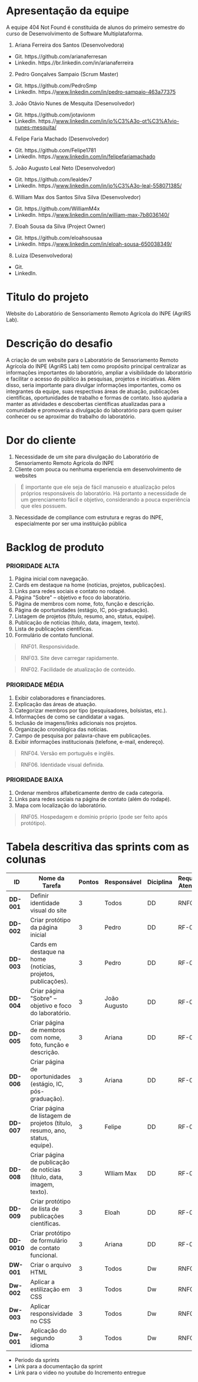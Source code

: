 # Apresentação da equipe
A equipe 404 Not Found é constituída de alunos do primeiro semestre do curso de Desenvolvimento de Software Multiplataforma.

1. Ariana Ferreira dos Santos (Desenvolvedora)
- Git. https.//github.com/arianaferresan
- Linkedin. https.//br.linkedin.com/in/arianaferreira

2. Pedro Gonçalves Sampaio (Scrum Master)
- Git. https.//github.com/PedroSmp
- LinkedIn. https.//www.linkedin.com/in/pedro-sampaio-463a77375

3. João Otávio Nunes de Mesquita (Desenvolvedor)
- Git. https.//github.com/jotavionm
- LinkedIn. https.//www.linkedin.com/in/jo%C3%A3o-ot%C3%A1vio-nunes-mesquita/

4. Felipe Faria Machado (Desenvolvedor)
- Git. https.//github.com/Felipe1781
- LinkedIn. https.//www.linkedin.com/in/felipefariamachado

5. João Augusto Leal Neto (Desenvolvedor)
- Git. https.//github.com/lealdev7
- LinkedIn. https.//www.linkedin.com/in/jo%C3%A3o-leal-558071385/

6. William Max dos Santos Silva Silva (Desenvolvedor)
- Git. https.//github.com/WilliamM4x
- LinkedIn. https.//www.linkedin.com/in/william-max-7b8036140/

7. Eloah Sousa da Silva (Project Owner)
- Git. https.//github.com/eloahsousaa
- LinkedIn. https.//www.linkedin.com/in/eloah-sousa-650038349/

8. Luiza (Desenvolvedora)
- Git. 
- LinkedIn. 

# Titulo do projeto
Website do Laboratório de Sensoriamento Remoto Agrícola do INPE (AgriRS Lab).

# Descrição do desafio
A criação de um website para o Laboratório de Sensoriamento Remoto Agrícola do INPE (AgriRS Lab) tem como propósito principal centralizar as informações importantes do laboratório, ampliar a visibilidade do laboratório e facilitar o acesso do público às pesquisas, projetos e iniciativas. Além disso, seria importante para divulgar informações importantes, como os integrantes da equipe, suas respectivas áreas de atuação, publicações científicas, oportunidades de trabalho e formas de contato. Isso ajudaria a manter as atividades e descobertas científicas atualizadas para a comunidade e promoveria a divulgação do laboratório para quem quiser conhecer ou se aproximar do trabalho do laboratório.

# Dor do cliente
1. Necessidade de um site para divulgação do Laboratório de Sensoriamento Remoto Agrícola do INPE
2. Cliente com pouca ou nenhuma experiencia em desenvolvimento de websites
> É importante que ele seja de fácil manuseio e atualização pelos próprios responsáveis do laboratório. Há portanto a necessidade de um gerenciamento fácil e objetivo, considerando a pouca experiência que eles possuem.
3. Necessidade de compliance com estrutura e regras do INPE, especialmente por ser uma instituição pública

# Backlog de produto

### PRIORIDADE ALTA
01. Página inicial com navegação.
02. Cards em destaque na home (notícias, projetos, publicações).
03. Links para redes sociais e contato no rodapé.
04. Página "Sobre" – objetivo e foco do laboratório.
05. Página de membros com nome, foto, função e descrição.
06. Página de oportunidades (estágio, IC, pós-graduação).
07. Listagem de projetos (título, resumo, ano, status, equipe).
08. Publicação de notícias (título, data, imagem, texto).
09. Lista de publicações científicas.
10. Formulário de contato funcional.


> RNF01. Responsividade.

> RNF03. Site deve carregar rapidamente.

> RNF02. Facilidade de atualização de conteúdo.


### PRIORIDADE MÉDIA
01. Exibir colaboradores e financiadores.
02. Explicação das áreas de atuação.
03. Categorizar membros por tipo (pesquisadores, bolsistas, etc.).
04. Informações de como se candidatar a vagas.
05. Inclusão de imagens/links adicionais nos projetos.
06. Organização cronológica das notícias.
07. Campo de pesquisa por palavra-chave em publicações.
08. Exibir informações institucionais (telefone, e-mail, endereço).

> RNF04. Versão em português e inglês.

> RNF06. Identidade visual definida.

### PRIORIDADE BAIXA
01. Ordenar membros alfabeticamente dentro de cada categoria.
02. Links para redes sociais na página de contato (além do rodapé).
03. Mapa com localização do laboratório.

> RNF05. Hospedagem e domínio próprio (pode ser feito após protótipo).

# Tabela descritiva das sprints com as colunas
| ID     | Nome da Tarefa                                    | Pontos | Responsável             | Diciplina | Requisitos Atendidos|
|--------|---------------------------------------------------|------- |------------------------ |-----------|---------------------|
| **DD-001** | Definir identidade visual do site             | 3      | Todos                   | DD        | RNF06               |
| **DD-002** | Criar protótipo da página inicial             | 3      | Pedro                   | DD        | RF-01               |
| **DD-003** | Cards em destaque na home (notícias, projetos, publicações). | 3      | Pedro    | DD        | RF-01               |
| **DD-004** | Criar  página "Sobre" – objetivo e foco do laboratório.| 3      | João Augusto   | DD        | RF-02               |
| **DD-005** | Criar página de membros com nome, foto, função e descrição.| 3      |Ariana      | DD        | RF-03               |
| **DD-006** | Criar  página de oportunidades (estágio, IC, pós-graduação).| 3      | Ariana    | DD        | RF-04               |
| **DD-007** | Criar página de listagem de projetos (título, resumo, ano, status, equipe).| 3   | Felipe| DD| RF-05               |
| **DD-008** | Criar página de publicação de notícias (título, data, imagem, texto).| 3      | Wlliam Max| DD | RF-06             |
| **DD-009** | Criar protótipo de lista de publicações científicas.| 3      | Eloah             | DD | RF-07                      |
| **DD-0010** | Criar protótipo de formulário de contato funcional. | 3      | Ariana           | DD | RF-08                      |
| **DW-001** | Criar o arquivo HTML                          | 3      | Todos                   | Dw        | RNF06               |
| **Dw-002** | Aplicar a estilização em CSS                  | 3      | Todos                   | Dw        | RNF06               |
| **Dw-003** | Aplicar responsividade no CSS                 | 3      | Todos                   | Dw        | RNF06               |
| **Dw-001** | Aplicação do segundo idioma                   | 3      | Todos                   | Dw        | RNF06               |
- Periodo da sprints
- Link para a documentação da sprint
- Link para o video no youtube do Incremento entregue
